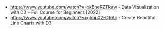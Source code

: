 - https://www.youtube.com/watch?v=xkBheRZTkaw - Data Visualization with D3 – Full Course for Beginners [2022]
- https://www.youtube.com/watch?v=g5bp02-CRAc - Create Beautiful Line Charts with D3